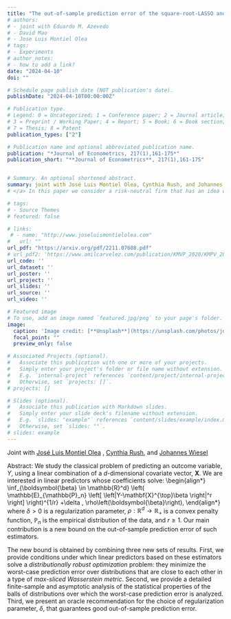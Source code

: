```yaml
---
title: "The out-of-sample prediction error of the square-root-LASSO and related estimators"
# authors:
# - joint with Eduardo M. Azevedo  
# - David Mao
# - Jose Luis Montiel Olea
# tags:
# - Experiments
# author_notes:
# - how to add a link?
date: "2024-04-10"
doi: ""

# Schedule page publish date (NOT publication's date).
publishDate: "2024-04-10T00:00:00Z"

# Publication type.
# Legend: 0 = Uncategorized; 1 = Conference paper; 2 = Journal article;
# 3 = Preprint / Working Paper; 4 = Report; 5 = Book; 6 = Book section;
# 7 = Thesis; 8 = Patent
publication_types: ["2"]

# Publication name and optional abbreviated publication name.
publication: "*Journal of Econometrics, 217(1),161-175*"
publication_short: "**Journal of Econometrics**, 217(1),161-175"


# Summary. An optional shortened abstract.
summary: joint with José Luis Montiel Olea, Cynthia Rush, and Johannes Wiesel. *New version available!*
# </a> In this paper we consider a risk-neutral firm that has an idea of unknown quality, but can perform an experiment to learn about it. The firm's goal is to decide the experiment's size and whether or not the idea should be implemented at scale after observing the experiment's outcome. We solve this problem using a Bayesian criterion (Gaussian Prior) and Minimax Regret criterion.

# tags:
# - Source Themes
# featured: false

# links:
 # - name: "http://www.joseluismontielolea.com"
#   url: ""
url_pdf: "https://arxiv.org/pdf/2211.07608.pdf"
# url_pdf2: 'https://www.amilcarvelez.com/publication/KMVP_2020/KMPV_2020Appendix.pdf'
url_code: ''
url_dataset: ''
url_poster: ''
url_project: ''
url_slides: ''
url_source: ''
url_video: ''

# Featured image
# To use, add an image named `featured.jpg/png` to your page's folder. 
image:
  caption: 'Image credit: [**Unsplash**](https://unsplash.com/photos/jdD8gXaTZsc)'
  focal_point: ""
  preview_only: false

# Associated Projects (optional).
#   Associate this publication with one or more of your projects.
#   Simply enter your project's folder or file name without extension.
#   E.g. `internal-project` references `content/project/internal-project/index.md`.
#   Otherwise, set `projects: []`.
# projects: []

# Slides (optional).
#   Associate this publication with Markdown slides.
#   Simply enter your slide deck's filename without extension.
#   E.g. `slides: "example"` references `content/slides/example/index.md`.
#   Otherwise, set `slides: ""`.
# slides: example
---
```

  
Joint with <a href="http://www.joseluismontielolea.com/" target="_blank"> José Luis Montiel Olea</a> </span>, <span><a href="http://www.columbia.edu/~cgr2130/" target="_blank"> Cynthia Rush</a></span>, <span>and <a href="https://sites.google.com/view/johannes-wiesel?pli=1" target="_blank"> Johannes Wiesel</a> </span></div>
 
Abstract: We study the classical problem of predicting an outcome variable, $Y$, using a linear combination of a $d$-dimensional covariate vector, $\mathbf{X}$. We are interested in linear predictors whose coefficients solve:
\begin{align*}
\inf_{\boldsymbol{\beta} \in \mathbb{R}^d} \left( \mathbb{E}_{\mathbb{P}_n} \left[ \left|Y-\mathbf{X}^{\top}\beta \right|^r \right] \right)^{1/r} +\delta \, \rho\left(\boldsymbol{\beta}\right),
\end{align*}
where $\delta>0$ is a regularization parameter, $\rho:\mathbb{R}^d\to \mathbb{R}_+$ is a convex penalty function, $\mathbb{P}_n$ is the empirical distribution of the data, and $r\geq 1$. Our main contribution is a new bound on the out-of-sample prediction error of
such estimators. 

The new bound is obtained by combining three new sets of results. First, we provide conditions under which linear predictors based on these estimators solve a *distributionally robust optimization* problem: they minimize the worst-case prediction error over distributions that are close to each other in a type of *max-sliced Wasserstein metric*. Second, we provide a detailed finite-sample and asymptotic analysis of the statistical properties of the balls of distributions over which the worst-case prediction error is analyzed. Third, we present an oracle recommendation for the choice of regularization parameter, $\delta$, that guarantees good out-of-sample prediction error.  
